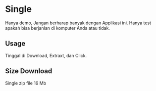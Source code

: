 # Single
Hanya demo, Jangan berharap banyak dengan Applikasi ini. Hanya test apakah bisa berjanlan di komputer Anda atau tidak.

## Usage

Tinggal di Download, Extraxt, dan Click.

## Size Download

Single zip file 16 Mb